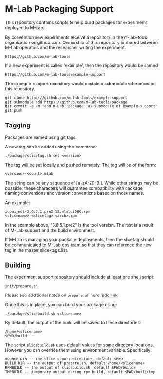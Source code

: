 M-Lab Packaging Support
=======================

This repository contains scripts to help build packages for experiments
deployed to M-Lab.

By convention new experiments receive a repository in the m-lab-tools
organization on github.com.  Ownership of this repository is shared between
M-Lab operators and the researcher writing the experiment.

    https://github.com/m-lab-tools

If a new experiment is called 'example', then the repository would be named 

    https://github.com/m-lab-tools/example-support

The example-support repository would contain a submodule references to this repository.

    git clone https://github.com/m-lab-tools/example-support
    git submodule add https://github.com/m-lab-tools/package
    git commit -a -m "add M-Lab 'package' as submodule of example-support"
    git push

Tagging 
-------

Packages are named using git tags.

A new tag can be added using this command:

    ./package/slicetag.sh set <version>

The tag will be set locally and pushed remotely.  The tag will be of the form:

    <version>-<count>.mlab

The string <version> can be any sequence of [a-zA-Z0-9.].  While other strings
may be possible, these characters will guarantee compatibility with package
naming conventions and version conventions based on those names.

An example:

    iupui_ndt-3.6.5.1.pre2-12.mlab.i686.rpm
    <slicename>-<slicetag>.<arch>.rpm

In the example above, "3.6.5.1.pre2" is the tool version.  The rest is a result
of M-Lab support and the build environment.

If M-Lab is managing your package deployments, then the slicetag should be
communicated to M-Lab ops team so that they can reference the new tag in the
master slice-tags.list.  

Building
--------

The experiment support repository should include at least one shell script:

    init/prepare.sh

Please see additional notes on `prepare.sh` here: [add link][1]

Once this is in place, you can build your package using:
    
    ./pacakge/slicebuild.sh <slicename>

By default, the output of the build will be saved to these directories:

    /home/<slicename>
    $PWD/build

The script `slicebuild.sh` uses default values for some directory locations.
However you can override them using environment variable.  Specifically:
    
    SOURCE_DIR -- the slice suport directory, default $PWD
    BUILD_DIR -- the output of prepare.sh, default /home/<slicename>
    RPMBUILD -- the output of slicebuild.sh, default $PWD/build/
    TMPBUILD -- temporary output during rpm build, default $PWD/build/tmp

  [1]: https://github.com/m-lab-tools/example-support
